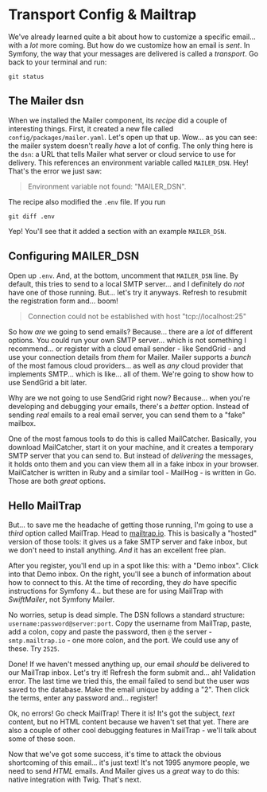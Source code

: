 # Transport Config & Mailtrap

We've already learned quite a bit about how to customize a specific email... with
a *lot* more coming. But how do we customize how an email is *sent*. In Symfony,
the way that your messages are delivered is called a *transport*. Go back to
your terminal and run:

```terminal
git status
```

## The Mailer dsn

When we installed the Mailer component, its *recipe* did a couple of interesting
things. First, it created a new file called `config/packages/mailer.yaml`. Let's
open up that up. Wow... as you can see: the mailer system doesn't really *have*
a lot of config. The only thing here is the `dsn`: a URL that tells Mailer what
server or cloud service to use for delivery. This references an environment variable
called `MAILER_DSN`. Hey! That's the error we just saw:

> Environment variable not found: "MAILER_DSN".

The recipe also modified the `.env` file. If you run

```terminal
git diff .env
```

Yep! You'll see that it added a section with an example `MAILER_DSN`.

## Configuring MAILER_DSN

Open up `.env`. And, at the bottom, uncomment that `MAILER_DSN` line. By default,
this tries to send to a local SMTP server... and I definitely do *not* have one
of those running. But... let's try it anyways. Refresh to resubmit the registration
form and... boom!

> Connection could not be established with host "tcp://localhost:25"

So how *are* we going to send emails? Because... there are a *lot* of different
options. You could run your own SMTP server... which is not something I recommend...
or register with a cloud email sender - like SendGrid - and use your connection
details from *them* for Mailer. Mailer supports a *bunch* of the most famous
cloud providers... as well as *any* cloud provider that implements SMTP... which
is like... all of them. We're going to show how to use SendGrid a bit later.

Why are we not going to use SendGrid right now? Because... when you're developing
and debugging your emails, there's a *better* option. Instead of sending *real*
emails to a real email server, you can send them to a "fake" mailbox.

One of the most famous tools to do this is called MailCatcher. Basically, you download
MailCatcher, start it on your machine, and it creates a temporary SMTP server that
you can send to. But instead of *delivering* the messages, it holds onto them and
you can view them all in a fake inbox in your browser. MailCatcher is written in
Ruby and a similar tool - MailHog - is written in Go. Those are both *great* options.

## Hello MailTrap

But... to save me the headache of getting those running, I'm going to use a *third*
option called MailTrap. Head to [mailtrap.io](https://mailtrap.io/). This is
basically a "hosted" version of those tools: it gives us a fake SMTP server and
fake inbox, but we don't need to install anything. *And* it has an excellent free
plan.

After you register, you'll end up in a spot like this: with a "Demo inbox". Click
into that Demo inbox. On the right, you'll see a bunch of information about
how to connect to this. At the time of recording, they *do* have specific instructions
for Symfony 4... but these are for using MailTrap with *SwiftMailer*, not Symfony
Mailer.

No worries, setup is dead simple. The DSN follows a standard structure:
`username:password@server:port`. Copy the username from MailTrap, paste,
add a colon, copy and paste the password, then `@` the server - `smtp.mailtrap.io` -
one more colon, and the port. We could use any of these. Try `2525`.

Done! If we haven't messed anything up, our email *should* be delivered
to our MailTrap inbox. Let's try it! Refresh the form submit and... ah! Validation
error. The last time we tried this, the email failed to send but the user *was*
saved to the database. Make the email unique by adding a "2". Then click the terms,
enter any password and... register!

Ok, no errors! Go check MailTrap! There it is! It's got the subject, *text*
content, but no HTML content because we haven't set that yet. There are also
a couple of other cool debugging features in MailTrap - we'll talk about some of
these soon.

Now that we've got some success, it's time to attack the obvious shortcoming
of this email... it's just text! It's not 1995 anymore people, we need to send *HTML*
emails. And Mailer gives us a *great* way to do this: native integration with
Twig. That's next.

